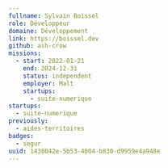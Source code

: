 ```yaml
---
fullname: Sylvain Boissel
role: Développeur
domaine: Développement
link: https://boissel.dev
github: ash-crow
missions:
  - start: 2022-01-21
    end: 2024-12-31
    status: independent
    employer: Malt
    startups:
      - suite-numerique
startups:
  - suite-numerique
previously:
  - aides-territoires
badges:
  - segur
uuid: 1438042e-5b53-4004-b830-d9959e4a948e
---
```

